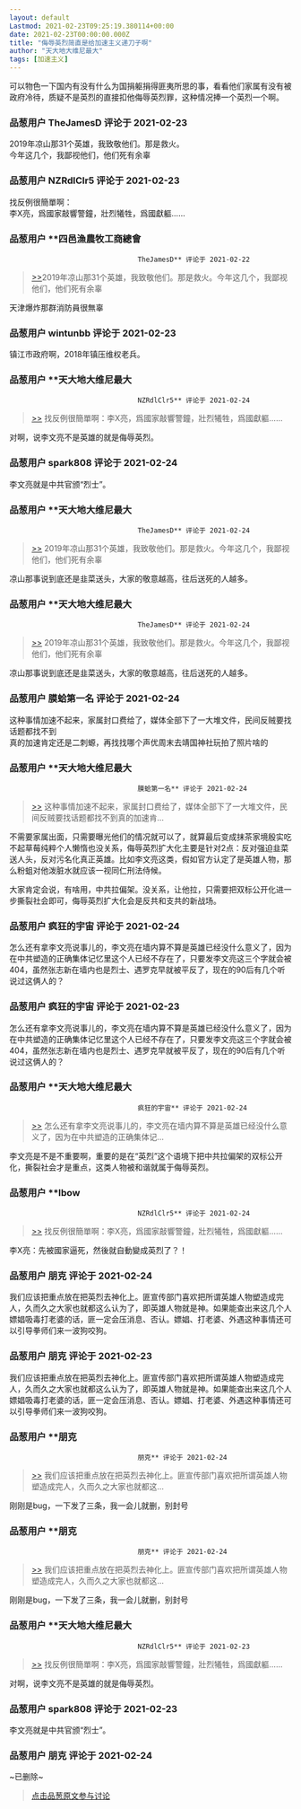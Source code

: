 ```yaml
---
layout: default
Lastmod: 2021-02-23T09:25:19.380114+00:00
date: 2021-02-23T00:00:00.000Z
title: "侮辱英烈简直是给加速主义递刀子啊"
author: "天大地大维尼最大"
tags: [加速主义]
---
```


可以物色一下国内有没有什么为国捐躯捐得匪夷所思的事，看看他们家属有没有被政府冷待，质疑不是英烈的直接扣他侮辱英烈罪，这种情况捧一个英烈一个啊。

            
### 品葱用户 **TheJamesD** 评论于 2021-02-23
        
2019年凉山那31个英雄，我致敬他们。那是救火。  
今年这几个，我鄙视他们，他们死有余辜
        


            
### 品葱用户 **NZRdlClr5** 评论于 2021-02-23
        
找反例很簡單啊：  
李X亮，爲國家敲響警鐘，壯烈犧牲，爲國獻軀……
        


            
### 品葱用户 **四邑漁農牧工商總會				
									TheJamesD** 评论于 2021-02-22
        
> [\>>]( "/article/item_id-605837#")2019年凉山那31个英雄，我致敬他们。那是救火。今年这几个，我鄙视他们，他们死有余辜

  
天津爆炸那群消防員很無辜
        


            
### 品葱用户 **wintunbb** 评论于 2021-02-23
        
镇江市政府啊，2018年镇压维权老兵。
        


            
### 品葱用户 **天大地大维尼最大				
									NZRdlClr5** 评论于 2021-02-24
        
> [\>>]( "/article/item_id-605846#") 找反例很簡單啊：李X亮，爲國家敲響警鐘，壯烈犧牲，爲國獻軀……

  
  
  
对啊，说李文亮不是英雄的就是侮辱英烈。
        


            
### 品葱用户 **spark808** 评论于 2021-02-24
        
李文亮就是中共官颁“烈士”。
        


            
### 品葱用户 **天大地大维尼最大				
									TheJamesD** 评论于 2021-02-24
        
> [\>>]( "/article/item_id-605837#") 2019年凉山那31个英雄，我致敬他们。那是救火。今年这几个，我鄙视他们，他们死有余辜

  
  
  
凉山那事说到底还是韭菜送头，大家的敬意越高，往后送死的人越多。
        


            
### 品葱用户 **天大地大维尼最大				
									TheJamesD** 评论于 2021-02-24
        
> [\>>]( "/article/item_id-605837#") 2019年凉山那31个英雄，我致敬他们。那是救火。今年这几个，我鄙视他们，他们死有余辜

  
  
  
凉山那事说到底还是韭菜送头，大家的敬意越高，往后送死的人越多。
        


            
### 品葱用户 **膜蛤第一名** 评论于 2021-02-24
        
这种事情加速不起来，家属封口费给了，媒体全部下了一大堆文件，民间反贼要找话题都找不到  
真的加速肯定还是二刺螈，再找找哪个声优周末去靖国神社玩拍了照片啥的
        


            
### 品葱用户 **天大地大维尼最大				
									膜蛤第一名** 评论于 2021-02-24
        
> [\>>]( "/article/item_id-606090#") 这种事情加速不起来，家属封口费给了，媒体全部下了一大堆文件，民间反贼要找话题都找不到真的加速肯...

  
  
  
不需要家属出面，只需要曝光他们的情况就可以了，就算最后变成抹茶家境殷实吃不起草莓纯粹个人懒惰也没关系，侮辱英烈扩大化主要是针对2点：反对强迫韭菜送人头，反对污名化真正英雄。比如李文亮这类，假如官方认定了是英雄人物，那么粉蛆对他泼脏水就应该一视同仁刑法侍候。  
  
大家肯定会说，有啥用，中共拉偏架。没关系，让他拉，只需要把双标公开化进一步撕裂社会即可，侮辱英烈扩大化会是反共和支共的新战场。
        


            
### 品葱用户 **疯狂的宇宙** 评论于 2021-02-24
        
怎么还有拿李文亮说事儿的，李文亮在墙内算不算是英雄已经没什么意义了，因为在中共塑造的正确集体记忆里这个人已经不存在了，只要发李文亮这三个字就会被404，虽然张志新在墙内也是烈士、遇罗克早就被平反了，现在的90后有几个听说过这俩人的？
        


            
### 品葱用户 **疯狂的宇宙** 评论于 2021-02-23
        
怎么还有拿李文亮说事儿的，李文亮在墙内算不算是英雄已经没什么意义了，因为在中共塑造的正确集体记忆里这个人已经不存在了，只要发李文亮这三个字就会被404，虽然张志新在墙内也是烈士、遇罗克早就被平反了，现在的90后有几个听说过这俩人的？
        


            
### 品葱用户 **天大地大维尼最大				
									疯狂的宇宙** 评论于 2021-02-24
        
> [\>>]( "/article/item_id-606163#") 怎么还有拿李文亮说事儿的，李文亮在墙内算不算是英雄已经没什么意义了，因为在中共塑造的正确集体记...

  
  
  
李文亮是不是不重要啊，重要的是在“英烈”这个语境下把中共拉偏架的双标公开化，撕裂社会才是重点，这类人物被和谐就属于侮辱英烈。
        


            
### 品葱用户 **lbow				
									NZRdlClr5** 评论于 2021-02-24
        
> [\>>]( "/article/item_id-605846#") 找反例很簡單啊：李X亮，爲國家敲響警鐘，壯烈犧牲，爲國獻軀……

  
李X亮：先被國家逼死，然後就自動變成英烈了？！
        


            
### 品葱用户 **朋克** 评论于 2021-02-24
        
我们应该把重点放在把英烈去神化上。匪宣传部门喜欢把所谓英雄人物塑造成完人，久而久之大家也就都这么认为了，即英雄人物就是神。如果能查出来这几个人嫖娼吸毒打老婆的话，匪一定会压消息、否认。嫖娼、打老婆、外遇这种事情还可以引导拳师们来一波狗咬狗。
        


            
### 品葱用户 **朋克** 评论于 2021-02-23
        
我们应该把重点放在把英烈去神化上。匪宣传部门喜欢把所谓英雄人物塑造成完人，久而久之大家也就都这么认为了，即英雄人物就是神。如果能查出来这几个人嫖娼吸毒打老婆的话，匪一定会压消息、否认。嫖娼、打老婆、外遇这种事情还可以引导拳师们来一波狗咬狗。
        


            
### 品葱用户 **朋克				
									朋克** 评论于 2021-02-24
        
> [\>>]( "/article/item_id-606281#") 我们应该把重点放在把英烈去神化上。匪宣传部门喜欢把所谓英雄人物塑造成完人，久而久之大家也就都这...

  
刚刚是bug，一下发了三条，我一会儿就删，别封号
        


            
### 品葱用户 **朋克				
									朋克** 评论于 2021-02-24
        
> [\>>]( "/article/item_id-606281#") 我们应该把重点放在把英烈去神化上。匪宣传部门喜欢把所谓英雄人物塑造成完人，久而久之大家也就都这...

  
刚刚是bug，一下发了三条，我一会儿就删，别封号
        


            
### 品葱用户 **天大地大维尼最大				
									NZRdlClr5** 评论于 2021-02-23
        
> [\>>]( "/article/item_id-605846#") 找反例很簡單啊：李X亮，爲國家敲響警鐘，壯烈犧牲，爲國獻軀……

  
  
对啊，说李文亮不是英雄的就是侮辱英烈。
        


            
### 品葱用户 **spark808** 评论于 2021-02-23
        
李文亮就是中共官颁“烈士”。
        


            
### 品葱用户 **朋克** 评论于 2021-02-24
        
~已删除~
        






> [点击品葱原文参与讨论](https://pincong.rocks/article/29828)

